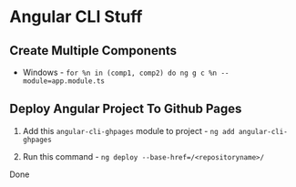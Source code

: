 # Angular CLI Stuff

## Create Multiple Components 

+ Windows - `for %n in (comp1, comp2) do ng g c %n --module=app.module.ts`

## Deploy Angular Project To Github Pages

1. Add this `angular-cli-ghpages` module to project - `ng add angular-cli-ghpages`

2. Run this command - `ng deploy --base-href=/<repositoryname>/`

Done